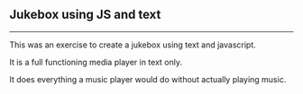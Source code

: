 ## Jukebox using JS and text
--------

This was an exercise to create a jukebox using text and javascript. 

It is a full functioning media player in text only.  

It does everything a music player would do without actually playing music.
